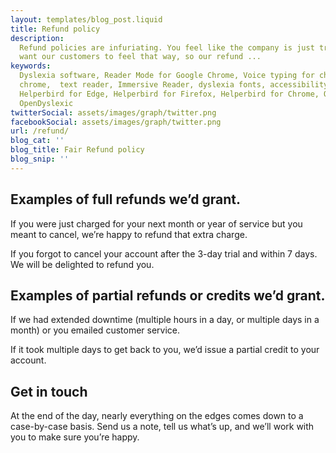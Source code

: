 ```yaml
---
layout: templates/blog_post.liquid
title: Refund policy
description:
  Refund policies are infuriating. You feel like the company is just trying to rip you off. We never
  want our customers to feel that way, so our refund ...
keywords:
  Dyslexia software, Reader Mode for Google Chrome, Voice typing for chrome, Text to speech for
  chrome,  text reader, Immersive Reader, dyslexia fonts, accessibility software, dyslexia software,
  Helperbird for Edge, Helperbird for Firefox, Helperbird for Chrome, Opendyslexic for Chrome,
  OpenDyslexic
twitterSocial: assets/images/graph/twitter.png
facebookSocial: assets/images/graph/twitter.png
url: /refund/
blog_cat: ''
blog_title: Fair Refund policy
blog_snip: ''
---
```


## Examples of full refunds we’d grant.

If you were just charged for your next month or year of service but you meant to cancel, we’re happy to refund that extra charge.

If you forgot to cancel your account after the 3-day trial and within 7 days. We will be delighted to refund you.

## Examples of partial refunds or credits we’d grant.

If we had extended downtime (multiple hours in a day, or multiple days in a month) or you emailed customer service. 

If it took multiple days to get back to you, we’d issue a partial credit to your account.

## Get in touch

At the end of the day, nearly everything on the edges comes down to a case-by-case basis. Send us a note, tell us what’s up, and we’ll work with you to make sure you’re happy.
